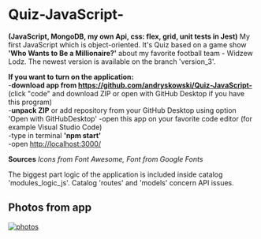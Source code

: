 # Quiz-JavaScript-
<b>(JavaScript, MongoDB, my own Api, css: flex, grid, unit tests in Jest)</b> My first JavaScript which is object-oriented. It's Quiz based on a game show <b>'Who Wants to Be a Millionaire?'</b>
about my favorite football team - Widzew Lodz. The newest version is available on the branch 'version_3'.

<b>If you want to turn on the application:</b>
<br/>
-<b>download app from <a href="https://github.com/andryskowski/Quiz-JavaScript-">https://github.com/andryskowski/Quiz-JavaScript-</a></b> (click "code" and download ZIP or open with GitHub Desktop if you have this program)
<br/>
-<b>unpack ZIP</b> or add repository from your GitHub Desktop using option 'Open with GitHubDesktop'
-open this app on your favorite code editor (for example Visual Studio Code)
<br/>
-type in terminal <b>'npm start'</b>
<br/>
-open <a href="http://localhost:3000/">http://localhost:3000/</a>

<b>Sources</b><i>
Icons from Font Awesome,
Font from Google Fonts</i>

The biggest part logic of the application is included inside catalog 'modules_logic_js'. Catalog 'routes' and 'models' concern API issues.

<h2>Photos from app</h2>

<a href="https://ibb.co/yYqySHZ"><img src="https://i.ibb.co/rcH6sDz/photos.png" alt="photos" border="0"></a><br /><a target='_blank' href='https://imgbb.com/'></a><br />
